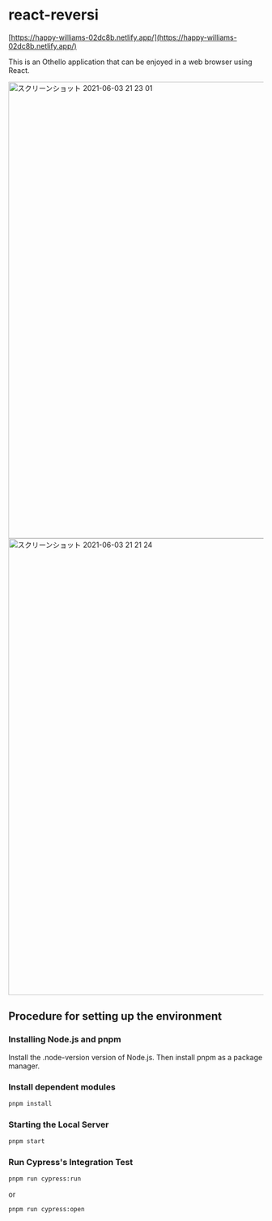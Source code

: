 # react-reversi

[https://happy-williams-02dc8b.netlify.app/](https://happy-williams-02dc8b.netlify.app/)

This is an Othello application that can be enjoyed in a web browser using React.

<img width="900" alt="スクリーンショット 2021-06-03 21 23 01" src="https://user-images.githubusercontent.com/54778335/120644291-23df6d80-c4b2-11eb-9d13-ec47cd66a5a7.png">
<img width="900" alt="スクリーンショット 2021-06-03 21 21 24" src="https://user-images.githubusercontent.com/54778335/120644356-335eb680-c4b2-11eb-8169-f035d008ac98.png">

## Procedure for setting up the environment

### Installing Node.js and pnpm

Install the .node-version version of Node.js. Then install pnpm as a package manager.

### Install dependent modules

```bash
pnpm install
```

### Starting the Local Server

```bash
pnpm start
```

### Run Cypress's Integration Test

```bash
pnpm run cypress:run
```

or

```bash
pnpm run cypress:open
```
